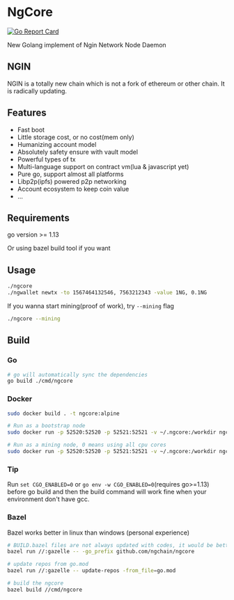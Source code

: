 # NgCore

[![Go Report Card](https://goreportcard.com/badge/github.com/ngchain/ngcore)](https://goreportcard.com/report/github.com/ngchain/ngcore)

New Golang implement of Ngin Network Node Daemon

## NGIN

NGIN is a totally new chain which is not a fork of ethereum or other chain. It is radically updating.

## Features

- Fast boot
- Little storage cost, or no cost(mem only)
- Humanizing account model
- Absolutely safety ensure with vault model
- Powerful types of tx
- Multi-language support on contract vm(lua & javascript yet)
- Pure go, support almost all platforms
- Libp2p(ipfs) powered p2p networking
- Account ecosystem to keep coin value
- ...

## Requirements

go version >= 1.13

Or using bazel build tool if you want 

## Usage

```bash
./ngcore
./ngwallet newtx -to 1567464132546, 7563212343 -value 1NG, 0.1NG  
``` 

If you wanna start mining(proof of work), try `--mining` flag

```bash
./ngcore --mining
```

## Build

### Go

```bash
# go will automatically sync the dependencies
go build ./cmd/ngcore
```

### Docker

```bash
sudo docker build . -t ngcore:alpine

# Run as a bootstrap node
sudo docker run -p 52520:52520 -p 52521:52521 -v ~/.ngcore:/workdir ngcore:alpine --bootstrap true

# Run as a mining node, 0 means using all cpu cores
sudo docker run -p 52520:52520 -p 52521:52521 -v ~/.ngcore:/workdir ngcore:alpine --mining 0
```

### Tip

Run `set CGO_ENABLED=0` or `go env -w CGO_ENABLED=0`(requires go>=1.13) before go build and then the build command will work fine when your environment don't have gcc.

### Bazel

Bazel works better in linux than windows (personal experience)

```bash
# BUILD.bazel files are not always updated with codes, it would be better update them (with gazelle)
bazel run //:gazelle -- -go_prefix github.com/ngchain/ngcore

# update repos from go.mod
bazel run //:gazelle -- update-repos -from_file=go.mod

# build the ngcore
bazel build //cmd/ngcore
```
